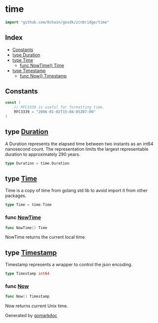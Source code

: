 <!-- Code generated by gomarkdoc. DO NOT EDIT -->

# time

```go
import "github.com/0chain/gosdk/zcnbridge/time"
```

## Index

- [Constants](<#constants>)
- [type Duration](<#Duration>)
- [type Time](<#Time>)
  - [func NowTime\(\) Time](<#NowTime>)
- [type Timestamp](<#Timestamp>)
  - [func Now\(\) Timestamp](<#Now>)


## Constants

<a name="RFC3339"></a>

```go
const (
    // RFC3339 is useful for formatting time.
    RFC3339 = "2006-01-02T15:04:05Z07:00"
)
```

<a name="Duration"></a>
## type [Duration](<https://github.com/0chain/gosdk/blob/doc/initial/zcnbridge/time/time.go#L16>)

A Duration represents the elapsed time between two instants as an int64 nanosecond count. The representation limits the largest representable duration to approximately 290 years.

```go
type Duration = time.Duration
```

<a name="Time"></a>
## type [Time](<https://github.com/0chain/gosdk/blob/doc/initial/zcnbridge/time/time.go#L20>)

Time is a copy of time from golang std lib to avoid import it from other packages.

```go
type Time = time.Time
```

<a name="NowTime"></a>
### func [NowTime](<https://github.com/0chain/gosdk/blob/doc/initial/zcnbridge/time/time.go#L32>)

```go
func NowTime() Time
```

NowTime returns the current local time.

<a name="Timestamp"></a>
## type [Timestamp](<https://github.com/0chain/gosdk/blob/doc/initial/zcnbridge/time/time.go#L23>)

Timestamp represents a wrapper to control the json encoding.

```go
type Timestamp int64
```

<a name="Now"></a>
### func [Now](<https://github.com/0chain/gosdk/blob/doc/initial/zcnbridge/time/time.go#L27>)

```go
func Now() Timestamp
```

Now returns current Unix time.

Generated by [gomarkdoc](<https://github.com/princjef/gomarkdoc>)
